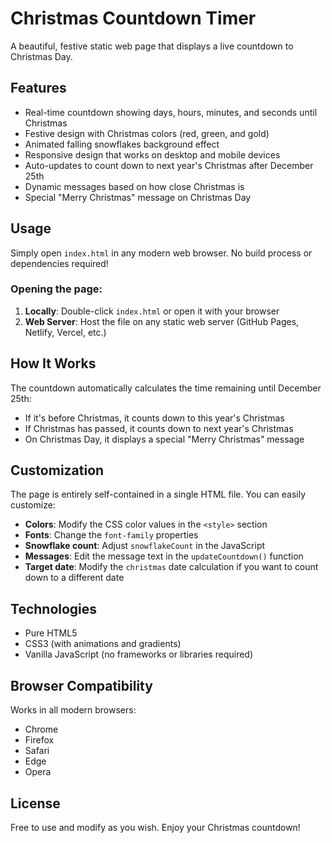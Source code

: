 # Christmas Countdown Timer

A beautiful, festive static web page that displays a live countdown to Christmas Day.

## Features

- Real-time countdown showing days, hours, minutes, and seconds until Christmas
- Festive design with Christmas colors (red, green, and gold)
- Animated falling snowflakes background effect
- Responsive design that works on desktop and mobile devices
- Auto-updates to count down to next year's Christmas after December 25th
- Dynamic messages based on how close Christmas is
- Special "Merry Christmas" message on Christmas Day

## Usage

Simply open `index.html` in any modern web browser. No build process or dependencies required!

### Opening the page:

1. **Locally**: Double-click `index.html` or open it with your browser
2. **Web Server**: Host the file on any static web server (GitHub Pages, Netlify, Vercel, etc.)

## How It Works

The countdown automatically calculates the time remaining until December 25th:
- If it's before Christmas, it counts down to this year's Christmas
- If Christmas has passed, it counts down to next year's Christmas
- On Christmas Day, it displays a special "Merry Christmas" message

## Customization

The page is entirely self-contained in a single HTML file. You can easily customize:

- **Colors**: Modify the CSS color values in the `<style>` section
- **Fonts**: Change the `font-family` properties
- **Snowflake count**: Adjust `snowflakeCount` in the JavaScript
- **Messages**: Edit the message text in the `updateCountdown()` function
- **Target date**: Modify the `christmas` date calculation if you want to count down to a different date

## Technologies

- Pure HTML5
- CSS3 (with animations and gradients)
- Vanilla JavaScript (no frameworks or libraries required)

## Browser Compatibility

Works in all modern browsers:
- Chrome
- Firefox
- Safari
- Edge
- Opera

## License

Free to use and modify as you wish. Enjoy your Christmas countdown!
